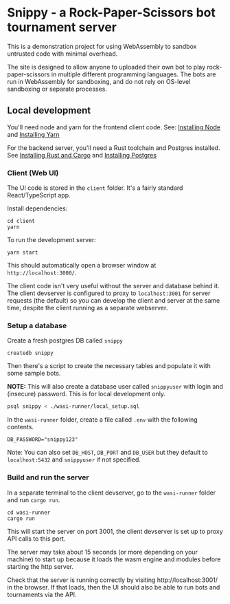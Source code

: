 # Snippy - a Rock-Paper-Scissors bot tournament server

This is a demonstration project for using WebAssembly to sandbox untrusted code with minimal overhead.

The site is designed to allow anyone to uploaded their own bot to play rock-paper-scissors in multiple different programming languages.
The bots are run in WebAssembly for sandboxing, and do not rely on OS-level sandboxing or separate processes.

## Local development

You'll need node and yarn for the frontend client code. See: [Installing Node](https://nodejs.org/en/download) and [Installing Yarn](https://yarnpkg.com/getting-started/install)

For the backend server, you'll need a Rust toolchain and Postgres installed. See [Installing Rust and Cargo](https://doc.rust-lang.org/cargo/getting-started/installation.html) and [Installing Postgres](https://www.postgresql.org/download/)

### Client (Web UI)

The UI code is stored in the `client` folder. It's a fairly standard React/TypeScript app.

Install dependencies:

```
cd client
yarn
```

To run the development server:
```
yarn start
```

This should automatically open a browser window at `http://localhost:3000/`.

The client code isn't very useful without the server and database behind it.
The client devserver is configured to proxy to `localhost:3001` for server requests (the default) so you can develop the client and server at the same time, despite the client running as a separate webserver.

### Setup a database

Create a fresh postgres DB called `snippy`

```
createdb snippy
```

Then there's a script to create the necessary tables and populate it with some sample bots.

**NOTE:** This will also create a database user called `snippyuser` with login and (insecure) password.
This is for local development only.

```sh
psql snippy < ./wasi-runner/local_setup.sql
```

In the `wasi-runner` folder, create a file called `.env` with the following contents.

```
DB_PASSWORD="snippy123"
```

Note: You can also set `DB_HOST`, `DB_PORT` and `DB_USER` but they default to `localhost:5432` and `snippyuser` if not specified.

### Build and run the server

In a separate terminal to the client devserver, go to the `wasi-runner` folder and run `cargo run`.

```
cd wasi-runner
cargo run
```

This will start the server on port 3001, the client devserver is set up to proxy API calls to this port.

The server may take about 15 seconds (or more depending on your machine) to start up because it loads the wasm engine and modules before starting the http server.

Check that the server is running correctly by visiting http://localhost:3001/ in the browser. If that loads, then the UI should also be able to run bots and tournaments via the API.